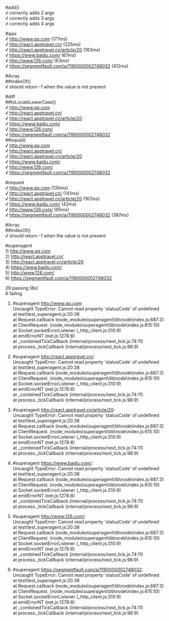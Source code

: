 #add()  
    √ correctly adds 2 args  
    √ correctly adds 3 args  
    √ correctly adds 4 args  
    
  #ajax  
    √ http://www.qq.com (177ms)  
    √ http://react.apptravel.cn/ (225ms)  
    √ http://react.apptravel.cn/article/20 (183ms)  
    √ https://www.baidu.com/ (67ms)  
    √ http://www.126.com/ (63ms)  
    √ https://segmentfault.com/a/1190000002748032 (412ms)  
    
  #Array  
    ##indexOf()  
      √ should return -1 when the value is not present  
    
  #diff  
    ##toLocaleLowerCase()  
      √ http://www.qq.com  
      √ http://react.apptravel.cn/  
      √ http://react.apptravel.cn/article/20  
      √ https://www.baidu.com/  
      √ http://www.126.com/  
      √ https://segmentfault.com/a/1190000002748032  
    ##equal()  
      √ http://www.qq.com  
      √ http://react.apptravel.cn/  
      √ http://react.apptravel.cn/article/20  
      √ https://www.baidu.com/  
      √ http://www.126.com/  
      √ https://segmentfault.com/a/1190000002748032  
    
  #request  
    √ http://www.qq.com (130ms)  
    √ http://react.apptravel.cn/ (141ms)  
    √ http://react.apptravel.cn/article/20 (167ms)  
    √ https://www.baidu.com/ (42ms)  
    √ http://www.126.com/ (65ms)  
    √ https://segmentfault.com/a/1190000002748032 (387ms)  
    
  #Array  
    ##indexOf()  
      √ should return -1 when the value is not present  
    
  #superagent  
    1) http://www.qq.com  
    2) http://react.apptravel.cn/  
    3) http://react.apptravel.cn/article/20  
    4) https://www.baidu.com/  
    5) http://www.126.com/  
    6) https://segmentfault.com/a/1190000002748032  
    
    
  29 passing (8s)  
  6 failing  
    
  1) #superagent http://www.qq.com:  
      Uncaught TypeError: Cannot read property 'statusCode' of undefined  
      at test\test_superagent.js:20:38  
      at Request.callback (node_modules\superagent\lib\node\index.js:687:3)  
      at ClientRequest.<anonymous> (node_modules\superagent\lib\node\index.js:615:10)  
      at Socket.socketErrorListener (_http_client.js:310:9)  
      at emitErrorNT (net.js:1278:8)  
      at _combinedTickCallback (internal/process/next_tick.js:74:11)  
      at process._tickCallback (internal/process/next_tick.js:98:9)  
    
  2) #superagent http://react.apptravel.cn/:  
      Uncaught TypeError: Cannot read property 'statusCode' of undefined  
      at test\test_superagent.js:20:38  
      at Request.callback (node_modules\superagent\lib\node\index.js:687:3)  
      at ClientRequest.<anonymous> (node_modules\superagent\lib\node\index.js:615:10)  
      at Socket.socketErrorListener (_http_client.js:310:9)  
      at emitErrorNT (net.js:1278:8)  
      at _combinedTickCallback (internal/process/next_tick.js:74:11)  
      at process._tickCallback (internal/process/next_tick.js:98:9)  
    
  3) #superagent http://react.apptravel.cn/article/20:  
      Uncaught TypeError: Cannot read property 'statusCode' of undefined  
      at test\test_superagent.js:20:38  
      at Request.callback (node_modules\superagent\lib\node\index.js:687:3)  
      at ClientRequest.<anonymous> (node_modules\superagent\lib\node\index.js:615:10)  
      at Socket.socketErrorListener (_http_client.js:310:9)  
      at emitErrorNT (net.js:1278:8)  
      at _combinedTickCallback (internal/process/next_tick.js:74:11)  
      at process._tickCallback (internal/process/next_tick.js:98:9)  
    
  4) #superagent https://www.baidu.com/:  
      Uncaught TypeError: Cannot read property 'statusCode' of undefined  
      at test\test_superagent.js:20:38  
      at Request.callback (node_modules\superagent\lib\node\index.js:687:3)  
      at ClientRequest.<anonymous> (node_modules\superagent\lib\node\index.js:615:10)  
      at Socket.socketErrorListener (_http_client.js:310:9)  
      at emitErrorNT (net.js:1278:8)  
      at _combinedTickCallback (internal/process/next_tick.js:74:11)  
      at process._tickCallback (internal/process/next_tick.js:98:9)  
    
  5) #superagent http://www.126.com/:  
      Uncaught TypeError: Cannot read property 'statusCode' of undefined  
      at test\test_superagent.js:20:38  
      at Request.callback (node_modules\superagent\lib\node\index.js:687:3)  
      at ClientRequest.<anonymous> (node_modules\superagent\lib\node\index.js:615:10)  
      at Socket.socketErrorListener (_http_client.js:310:9)  
      at emitErrorNT (net.js:1278:8)  
      at _combinedTickCallback (internal/process/next_tick.js:74:11)  
      at process._tickCallback (internal/process/next_tick.js:98:9)  
    
  6) #superagent https://segmentfault.com/a/1190000002748032:  
      Uncaught TypeError: Cannot read property 'statusCode' of undefined  
      at test\test_superagent.js:20:38  
      at Request.callback (node_modules\superagent\lib\node\index.js:687:3)  
      at ClientRequest.<anonymous> (node_modules\superagent\lib\node\index.js:615:10)  
      at Socket.socketErrorListener (_http_client.js:310:9)  
      at emitErrorNT (net.js:1278:8)  
      at _combinedTickCallback (internal/process/next_tick.js:74:11)  
      at process._tickCallback (internal/process/next_tick.js:98:9)

